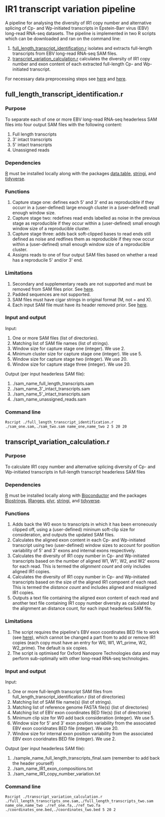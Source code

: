 # IR1 transcript variation pipeline
A pipeline for analysing the diversity of IR1 copy number and alternative splicing of Cp- and Wp-initiated transcripts in Epstein-Barr virus (EBV) long-read RNA-seq datasets. The pipeline is implemented in two R scripts which can be downloaded and ran on the command line:
1. [full_length_transcript_identification.r](https://github.com/loggy01/IR1-transcript-variation-pipeline/blob/main/src/full_length_transcript_identification.r) isolates and extracts full-length transcripts from EBV long-read RNA-seq SAM files.
2. [transcript_variation_calculation.r](https://github.com/loggy01/IR1-transcript-variation-pipeline/blob/main/src/transcript_variation_calculation.r) calculates the diversity of IR1 copy number and exon content of each extracted full-length Cp- and Wp-initiated transcript.

For necessary data preprocessing steps see [here](https://github.com/loggy01/IR1-transcript-variation-pipeline/blob/main/Additional%20files/command_lines.docx) and [here](https://github.com/loggy01/IR1-transcript-variation-pipeline/blob/main/Additional%20files/bam_filtration.r).


## full_length_transcript_identification.r

### Purpose
To separate each of one or more EBV long-read RNA-seq headerless SAM files into four output SAM files with the following content:
1. Full length transcripts
2. 3' intact transcripts
3. 5' intact transcripts
4. Unassigned reads

### Dependencies
[R](http://lib.stat.cmu.edu/R/CRAN/) must be installed locally along with the packages [data.table](https://cran.r-project.org/web/packages/data.table/index.html), [stringi](https://cran.r-project.org/web/packages/stringi/index.html), and [tidyverse](https://cran.r-project.org/web/packages/tidyverse/index.html).

### Functions
1. Capture stage one: defines each 5' and 3' end as reproducible if they occurr in a (user-defined) large enough cluster in a (user-defined) small enough window size.
2. Capture stage two: redefines read ends labelled as noise in the previous stage as reproducible if they occur within a (user-defined) small enough window size of a reproducible cluster.  
3. Capture stage three: adds back soft-clipped bases to read ends still defined as noise and redfines them as reproducible if they now occur within a (user-defined) small enough window size of a reproducible cluster. 
4. Assigns reads to one of four output SAM files based on whether a read has a reproducile 5' and/or 3' end.

### Limitations
1. Secondary and supplementary reads are not supported and must be removed from SAM files prior. See [here](https://github.com/loggy01/IR1-transcript-variation-pipeline/blob/main/Additional%20files/command_lines.docx).
2. Padded sequences are not supported.
3. SAM files must have cigar strings in original format (M, not = and X).
4. Each input SAM file must have its header removed prior. See [here](https://github.com/loggy01/IR1-transcript-variation-pipeline/blob/main/Additional%20files/command_lines.docx).

### Input and output
Input: 
1. One or more SAM files (list of directories).
2. Matching list of SAM file names (list of strings). 
3. Window size for capture stage one (integer). We use 2.
4. Minimum cluster size for capture stage one (integer). We use 5.
6. Window size for capture stage two (integer). We use 20.
7. Window size for capture stage three (integer). We use 20.

Output (per input headerless SAM file):
1. ./sam_name_full_length_transcripts.sam
2. ./sam_name_3'_intact_transcripts.sam
3. ./sam_name_5'_intact_transcripts.sam
4. ./sam_name_unassigned_reads.sam

### Command line
````shell
Rscript ./full_length_transcript_identification.r ./sam_one.sam,./sam_two.sam name_one,name_two 2 5 20 20
````


## transcript_variation_calculation.r

### Purpose
To calculate IR1 copy number and alternative splicing diversity of Cp- and Wp-initiated transcripts in full-length transcript headerless SAM files

### Dependencies
[R](http://lib.stat.cmu.edu/R/CRAN/) must be installed locally along with [Bioconductor](https://www.bioconductor.org/install/) and the packages [Biostrings](https://bioconductor.org/packages/release/bioc/html/Biostrings.html), [IRanges](https://bioconductor.org/packages/release/bioc/html/IRanges.html), [plyr](https://cran.r-project.org/web/packages/plyr/index.html), [stringi](https://cran.r-project.org/web/packages/stringi/index.html), and [tidyverse](https://cran.r-project.org/web/packages/tidyverse/index.html).

### Functions
1. Adds back the W0 exon to transcripts in which it has been erroneously clipped off, using a (user-defined) mininum soft-clip size for consideration, and outputs the updated SAM files.
2. Calculates the aligned exon content in each Cp- and Wp-initiated transcript using two (user-defined) window sizes to account for position variability of 5' and 3' exons and internal exons respectively. 
3. Calculates the diversity of IR1 copy number in Cp- and Wp-initiated transcripts based on the number of aligned W1, W1', W2, and W2' exons for each read. This is termed the *alignment count* and only includes aligned IR1 copies.
4. Calculates the diversity of IR1 copy number in Cp- and Wp-initiated transcripts based on the size of the aligned IR1 compoent of each read. This is termed the *distance count* and includes aligned and misaligned IR1 copies.
5. Outputs a text file containing the aligned exon content of each read and another text file containing IR1 copy number diversity as calculated by the alignment an distance count, for each input headerless SAM file.

### Limitations 
1. The script requires the pipeline's EBV exon coordinates BED file to work (see [here](https://github.com/loggy01/IR1-transcript-variation-pipeline/blob/main/examples/IR1_transcript_variation_calculation/input.bed)), which cannot be changed a part from to add or remove IR1 copies (each copy must have an entry for W0, W1, W1_prime, W2, W2_prime). The default is six copies.
2. The script is optimised for Oxford Nanopore Technologies data and may perform sub-optimally with other long-read RNA-seq technologies.

### Input and output
Input: 
1. One or more full-length transcript SAM files from full_length_transcript_identification.r (list of directories)
2. Matching list of SAM file name(s) (list of strings).
3. Matching list of reference genome FASTA file(s) (list of directories)
4. Matching list of EBV exon coordinates BED file(s) (list of directories)
5. Minimum clip size for W0 add back consideration (integer). We use 5.
6. Window size for 5' and 3' exon position variability from the associated EBV exon cooridnates BED file (integer). We use 20.
7. Window size for internal exon position variability from the associated EBV exon cooridnates BED file (integer). We use 2.

Output (per input headerless SAM file):
1. ./sample_name_full_length_transcripts_final.sam (remember to add back the header yourself)
2. ./sam_name_IR1_exon_compositions.txt
3. ./sam_name_IR1_copy_number_variation.txt

### Command line
````shell
Rscript ./transcript_variation_calculation.r ./full_length_transcripts_one.sam,./full_length_transcripts_two.sam name_one,name_two ./ref_one.fa,./ref_two.fa ./coordinates_one.bed,./coordinates_two.bed 5 20 2
